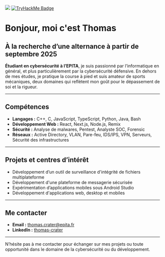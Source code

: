![](https://github.com/thom-cr/thom-cr/blob/main/source.gif)
[![TryHackMe Badge](https://tryhackme-badges.s3.amazonaws.com/BlackSunS3C.png)](https://tryhackme.com/p/BlackSunS3C)
# Bonjour, moi c'est Thomas

## À la recherche d’une alternance à partir de septembre 2025

**Étudiant en cybersécurité à l’EPITA**, je suis passionné par l’informatique en général, et plus particulièrement par la cybersécurité défensive. En dehors de mes études, je pratique la course à pied et suis amateur de sports mécaniques, deux domaines qui reflètent mon goût pour le dépassement de soi et la rigueur.

---

## Compétences

- **Langages :** C++, C, JavaScript, TypeScript, Python, Java, Bash  
- **Développement Web :** React, Next.js, Node.js, Remix  
- **Sécurité :** Analyse de malwares, Pentest, Analyste SOC, Forensic  
- **Réseaux :** Active Directory, VLAN, Pare-feu, IDS/IPS, VPN, Serveurs, Sécurité des infrastructures  

---

## Projets et centres d’intérêt

- Développement d’un outil de surveillance d'intégrité de fichiers multiplateforme  
- Développement d'une plateforme de messagerie sécurisée  
- Expérimentation d’applications mobiles sous Android Studio  
- Développement d'applications web, desktop et mobiles  

---

## Me contacter

- **Email :** thomas.crater@epita.fr  
- **LinkedIn :** [thomas-crater](https://www.linkedin.com/in/thomas-crater)  

---

N’hésite pas à me contacter pour échanger sur mes projets ou toute opportunité dans le domaine de la cybersécurité ou du développement.

